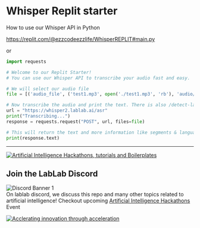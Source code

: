 # Whisper Replit starter
How to use our Whisper API in Python

https://replit.com/@ezzcodeezzlife/WhisperREPLIT#main.py

or

```python
import requests

# Welcome to our Replit Starter!
# You can use our Whisper API to transcribe your audio fast and easy.

# We will select our audio file
file = [('audio_file', ('test1.mp3', open('./test1.mp3', 'rb'), 'audio/mpeg'))]

# Now transcribe the audio and print the text. There is also /detect-language to only detect the language in the audio
url = "https://whisper2.lablab.ai/asr"
print("Transcribing...")
response = requests.request("POST", url, files=file)

# This will return the text and more information like segments & language
print(response.text)

```

---

[![Artificial Intelligence Hackathons, tutorials and Boilerplates](https://storage.googleapis.com/lablab-static-eu/images/github/lablab-banner.jpg)](https://lablab.ai)


## Join the LabLab Discord


![Discord Banner 1](https://discordapp.com/api/guilds/877056448956346408/widget.png?style=banner1)  
On lablab discord, we discuss this repo and many other topics related to artificial intelligence! Checkout upcoming [Artificial Intelligence Hackathons](https://lablab.ai) Event


[![Acclerating innovation through acceleration](https://storage.googleapis.com/lablab-static-eu/images/github/nn-group-loggos.jpg)](https://newnative.ai)
